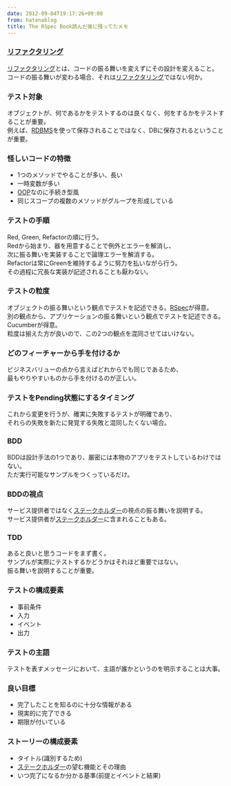 ```yaml
---
date: 2012-09-04T19:17:26+09:00
from: hatenablog
title: The RSpec Book読んだ後に残ってたメモ
---
```



<div class="section">
    <h3><a class="keyword" href="http://d.hatena.ne.jp/keyword/%A5%EA%A5%D5%A5%A1%A5%AF%A5%BF%A5%EA%A5%F3%A5%B0">リファクタリング</a></h3>
    <p><a class="keyword" href="http://d.hatena.ne.jp/keyword/%A5%EA%A5%D5%A5%A1%A5%AF%A5%BF%A5%EA%A5%F3%A5%B0">リファクタリング</a>とは、コードの振る舞いを変えずにその設計を変えること。<br />
コードの振る舞いが変わる場合、それは<a class="keyword" href="http://d.hatena.ne.jp/keyword/%A5%EA%A5%D5%A5%A1%A5%AF%A5%BF%A5%EA%A5%F3%A5%B0">リファクタリング</a>ではない何か。</p><p></p>

</div>
<div class="section">
    <h3>テスト対象</h3>
    <p>オブジェクトが、何であるかをテストするのは良くなく、何をするかをテストすることが重要。<br />
例えば、<a class="keyword" href="http://d.hatena.ne.jp/keyword/RDBMS">RDBMS</a>を使って保存されることではなく、DBに保存されるということが重要。</p><p></p>

</div>
<div class="section">
    <h3>怪しいコードの特徴</h3>

<ul>
<li>1つのメソッドでやることが多い、長い</li>
<li>一時変数が多い</li>
<li><a class="keyword" href="http://d.hatena.ne.jp/keyword/OOP">OOP</a>なのに手続き型風</li>
<li>同じスコープの複数のメソッドがグループを形成している</li>
</ul>
</div>
<div class="section">
    <h3>テストの手順</h3>
    <p>Red, Green, Refactorの順に行う。<br />
Redから始まり、器を用意することで例外とエラーを解消し、<br />
次に振る舞いを実装することで論理エラーを解消する。<br />
Refactorは常にGreenを維持するように努力を払いながら行う。<br />
その過程に冗長な実装が記述されることも厭わない。</p><p></p>

</div>
<div class="section">
    <h3>テストの粒度</h3>
    <p>オブジェクトの振る舞いという観点でテストを記述できる。<a class="keyword" href="http://d.hatena.ne.jp/keyword/RSpec">RSpec</a>が得意。<br />
別の観点から、アプリケーションの振る舞いという観点でテストを記述できる。Cucumberが得意。<br />
粒度は揃えた方が良いので、この2つの観点を混同させてはいけない。</p><p></p>

</div>
<div class="section">
    <h3>どのフィーチャーから手を付けるか</h3>
    <p>ビジネスバリューの点から言えばどれからでも同じであるため、<br />
最もやりやすいものから手を付けるのが正しい。</p><p></p>

</div>
<div class="section">
    <h3>テストをPending状態にするタイミング</h3>
    <p>これから変更を行うが、確実に失敗するテストが明確であり、<br />
それらの失敗を新たに発覚する失敗と混同したくない場合。</p>

</div>
<div class="section">
    <h3>BDD</h3>
    <p>BDDは設計手法の1つであり、厳密には本物のアプリをテストしているわけではない。<br />
ただ実行可能なサンプルをつくっているだけ。</p><p></p>

</div>
<div class="section">
    <h3>BDDの視点</h3>
    <p>サービス提供者ではなく<a class="keyword" href="http://d.hatena.ne.jp/keyword/%A5%B9%A5%C6%A1%BC%A5%AF%A5%DB%A5%EB%A5%C0%A1%BC">ステークホルダー</a>の視点の振る舞いを説明する。<br />
サービス提供者が<a class="keyword" href="http://d.hatena.ne.jp/keyword/%A5%B9%A5%C6%A1%BC%A5%AF%A5%DB%A5%EB%A5%C0%A1%BC">ステークホルダー</a>に含まれることもある。</p><p></p>

</div>
<div class="section">
    <h3>TDD</h3>
    <p>あると良いと思うコードをまず書く。<br />
サンプルが実際にテストするかどうかはそれほど重要ではない。<br />
振る舞いを説明することが重要。</p><p></p>

</div>
<div class="section">
    <h3>テストの構成要素</h3>

<ul>
<li>事前条件</li>
<li>入力</li>
<li>イベント</li>
<li>出力</li>
</ul>
</div>
<div class="section">
    <h3>テストの主語</h3>
    <p>テストを表すメッセージにおいて、主語が誰かというのを明示することは大事。</p><p></p>

</div>
<div class="section">
    <h3>良い目標</h3>

<ul>
<li>完了したことを知るのに十分な情報がある</li>
<li>現実的に完了できる</li>
<li>期限が付いている</li>
</ul>
</div>
<div class="section">
    <h3>ストーリーの構成要素</h3>

<ul>
<li>タイトル(識別するため)</li>
<li><a class="keyword" href="http://d.hatena.ne.jp/keyword/%A5%B9%A5%C6%A1%BC%A5%AF%A5%DB%A5%EB%A5%C0%A1%BC">ステークホルダー</a>の望む機能とその理由</li>
<li>いつ完了になるか分かる基準(前提とイベントと結果)</li>
</ul>
</div>
